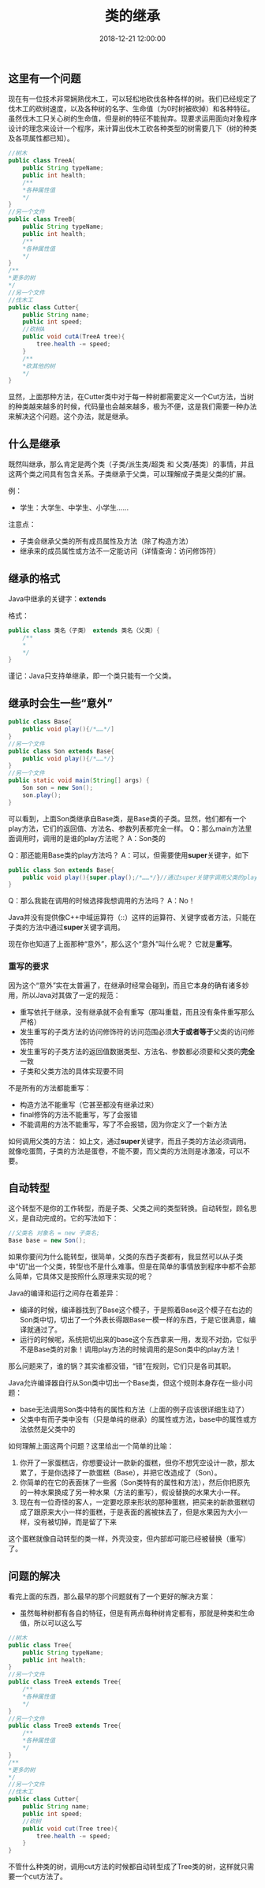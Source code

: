 ﻿---
layout: post
title: 类的继承
date: 2018-12-21 12:00:00
tags:
- Java
- Inheritance
categories:
- tech
- Java
---

## 这里有一个问题

现在有一位技术非常娴熟伐木工，可以轻松地砍伐各种各样的树。我们已经规定了伐木工的砍树速度，以及各种树的名字、生命值（为0时树被砍掉）和各种特征。虽然伐木工只关心树的生命值，但是树的特征不能抛弃。现要求运用面向对象程序设计的理念来设计一个程序，来计算出伐木工砍各种类型的树需要几下（树的种类及各项属性都已知）。

```java
//树木
public class TreeA{
    public String typeName;
    public int health;
    /**
    *各种属性值
    */
}
//另一个文件
public class TreeB{
    public String typeName;
    public int health;
    /**
    *各种属性值
    */
}
/**
*更多的树
*/
//另一个文件
//伐木工
public class Cutter{
    public String name;
    public int speed;
    //砍树A
    public void cutA(TreeA tree){
        tree.health -= speed;
    }
    /**
    *砍其他的树
    */
}
```

显然，上面那种方法，在Cutter类中对于每一种树都需要定义一个Cut方法，当树的种类越来越多的时候，代码量也会越来越多，极为不便，这是我们需要一种办法来解决这个问题。这个办法，就是继承。

## 什么是继承

既然叫继承，那么肯定是两个类（子类/派生类/超类 和 父类/基类）的事情，并且这两个类之间具有包含关系。子类继承于父类，可以理解成子类是父类的扩展。

例：

* 学生：大学生、中学生、小学生……

注意点：

* 子类会继承父类的所有成员属性及方法（除了构造方法）
* 继承来的成员属性或方法不一定能访问（详情查询：访问修饰符）

## 继承的格式

Java中继承的关键字：**extends**

格式：

```java
public class 类名（子类） extends 类名（父类）{
    /**
    *
    */
}
```

谨记：Java只支持单继承，即一个类只能有一个父类。

## 继承时会生一些“意外”

```java
public class Base{
    public void play(){/*……*/]
}
//另一个文件
public class Son extends Base{
    public void play(){/*……*/}
}
//另一个文件
public static void main(String[] args) {
    Son son = new Son();
    son.play();
}
```

可以看到，上面Son类继承自Base类，是Base类的子类。显然，他们都有一个play方法，它们的返回值、方法名、参数列表都完全一样。
Q：那么main方法里面调用时，调用的是谁的play方法呢？
A：Son类的

Q：那还能用Base类的play方法吗？
A：可以，但需要使用**super**关键字，如下

```java
public class Son extends Base{
    public void play(){super.play();/*……*/}//通过super关键字调用父类的play方法
}
```

Q：那么我能在调用的时候选择我想调用的方法吗？
A：No！

Java并没有提供像C++中域运算符（::）这样的运算符、关键字或者方法，只能在子类的方法中通过**super**关键字调用。

现在你也知道了上面那种“意外”，那么这个“意外”叫什么呢？
它就是**重写**。

### 重写的要求

因为这个“意外”实在太普遍了，在继承时经常会碰到，而且它本身的确有诸多妙用，所以Java对其做了一定的规范：

* 重写依托于继承，没有继承就不会有重写（那叫重载，而且没有条件重写那么严格）
* 发生重写的子类方法的访问修饰符的访问范围必须**大于或者等于**父类的访问修饰符
* 发生重写的子类方法的返回值数据类型、方法名、参数都必须要和父类的**完全**一致
* 子类和父类方法的具体实现要不同

不是所有的方法都能重写：

* 构造方法不能重写（它甚至都没有继承过来）
* final修饰的方法不能重写，写了会报错
* 不能调用的方法不能重写，写了不会报错，因为你定义了一个新方法

如何调用父类的方法：
如上文，通过**super**关键字，而且子类的方法必须调用。就像吃蛋筒，子类的方法是蛋卷，不能不要，而父类的方法则是冰激凌，可以不要。

## 自动转型

这个转型不是你的工作转型，而是子类、父类之间的类型转换。自动转型，顾名思义，是自动完成的。它的写法如下：

```java
//父类名 对象名 = new 子类名;
Base base = new Son();
```

如果你要问为什么能转型，很简单，父类的东西子类都有，我显然可以从子类中“切”出一个父类，转型也不是什么难事。但是在简单的事情放到程序中都不会那么简单，它具体又是按照什么原理来实现的呢？

Java的编译和运行之间存在着差异：

* 编译的时候，编译器找到了Base这个模子，于是照着Base这个模子在右边的Son类中切，切出了一个外表长得跟Base一模一样的东西，于是它很满意，编译就通过了。
* 运行的时候呢，系统把切出来的base这个东西拿来一用，发现不对劲，它似乎不是Base类的对象！调用play方法的时候调用的是Son类中的play方法！

那么问题来了，谁的锅？其实谁都没错，“错”在规则，它们只是各司其职。

Java允许编译器自行从Son类中切出一个Base类，但这个规则本身存在一些小问题：

* base无法调用Son类中特有的属性和方法（上面的例子应该很详细生动了）
* 父类中有而子类中没有（只是单纯的继承）的属性或方法，base中的属性或方法依然是父类中的

如何理解上面这两个问题？这里给出一个简单的比喻：

1. 你开了一家蛋糕店，你想要设计一款新的蛋糕，但你不想凭空设计一款，那太累了，于是你选择了一款蛋糕（Base），并把它改造成了（Son）。
2. 你简单的在它的表面抹了一些酱（Son类特有的属性和方法），然后你把原先的一种水果换成了另一种水果（方法的重写），假设替换的水果大小一样。
3. 现在有一位奇怪的客人，一定要吃原来形状的那种蛋糕，把买来的新款蛋糕切成了跟原来大小一样的蛋糕，于是表面的酱被抹去了，但是水果因为大小一样，没有被切掉，而是留了下来

这个蛋糕就像自动转型的类一样，外壳没变，但内部却可能已经被替换（重写）了。

## 问题的解决

看完上面的东西，那么最早的那个问题就有了一个更好的解决方案：

* 虽然每种树都有各自的特征，但是有两点每种树肯定都有，那就是种类和生命值，所以可以这么写

```java
//树木
public class Tree{
    public String typeName;
    public int health;
}
//另一个文件
public class TreeA extends Tree{
    /**
    *各种属性值
    */
}
//另一个文件
public class TreeB extends Tree{
    /**
    *各种属性值
    */
}
/**
*更多的树
*/
//另一个文件
//伐木工
public class Cutter{
    public String name;
    public int speed;
    //砍树
    public void cut(Tree tree){
        tree.health -= speed;
    }
}
```

不管什么种类的树，调用cut方法的时候都自动转型成了Tree类的树，这样就只需要一个cut方法了。
